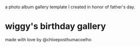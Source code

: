a photo album gallery template I created in honor of father's day.
# wiggy's birthday gallery
made with love by @chloeposthumacoelho
